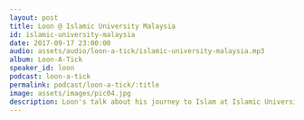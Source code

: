 ```yaml
---
layout: post
title: Loon @ Islamic University Malaysia
id: islamic-university-malaysia
date: 2017-09-17 23:00:00
audio: assets/audio/loon-a-tick/islamic-university-malaysia.mp3
album: Loon-A-Tick
speaker_id: loon
podcast: loon-a-tick
permalink: podcast/loon-a-tick/:title
image: assets/images/pic04.jpg
description: Loon's talk about his journey to Islam at Islamic University Malaysia. 
---
```

